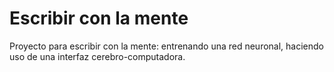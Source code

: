# Escribir con la mente
Proyecto para escribir con la mente: entrenando una red neuronal, haciendo uso de una interfaz cerebro-computadora.
